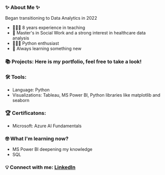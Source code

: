 ### ✨ About Me ✨

Began transitioning to Data Analytics in 2022

- 👩🏻‍🏫 8 years experience in teaching
- 🏥 Master's in Social Work and a strong interest in healthcare data analysis
- 👩🏻‍💻 Python enthusiast
- 🌿 Always learning something new

### 📚 Projects: Here is my portfolio, feel free to take a look!

### 🛠️ Tools:
- Language: Python
- Visualizations: Tableau, MS Power BI, Python libraries like matplotlib and seaborn

### 🏆 Certificatons:
- Microsoft: Azure AI Fundamentals

### 🤓 What I'm learning now?
- MS Power BI deepening my knowledge
- SQL

### 💡 Connect with me: [LinkedIn](www.linkedin.com/in/allison-høgsdorf)
